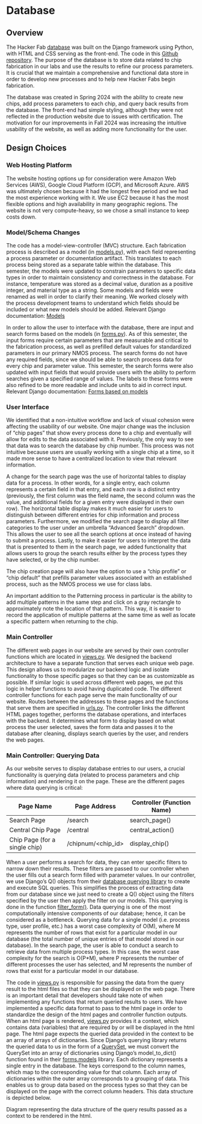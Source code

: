 # Database #

## Overview ##
The Hacker Fab [database](http://db.hackerfab.org) was built on the Django framework using Python, with HTML and CSS serving as the front-end. The code in this [Github repository](https://github.com/hacker-fab/data-management). The purpose of the database is to store data related to chip fabrication in our labs and use the results to refine our process parameters. It is crucial that we maintain a comprehensive and functional data store in order to develop new processes and to help new Hacker Fabs begin fabrication.

The database was created in Spring 2024 with the ability to create new chips, add process parameters to each chip, and query back results from the database. The front-end had simple styling, although they were not reflected in the production website due to issues with certification. The motivation for our improvements in Fall 2024 was increasing the intuitive usability of the website, as well as adding more functionality for the user.

## Design Choices ##
### Web Hosting Platform ###
The website hosting options up for consideration were Amazon Web Services (AWS), Google Cloud Platform (GCP), and Microsoft Azure. AWS was ultimately chosen because it had the longest free period and we had the most experience working with it. We use EC2 because it has the most flexible options and high availability in many geographic regions. The website is not very compute-heavy, so we chose a small instance to keep costs down.

### Model/Schema Changes ###
The code has a model-view-controller (MVC) structure. Each fabrication process is described as a model (in [models.py](https://github.com/hacker-fab/data-management/blob/main/data_management/models.py)), with each field representing a process parameter or documentation artifact. This translates to each process being stored as a separate table within the database. This semester, the models were updated to constrain parameters to specific data types in order to maintain consistency and correctness in the database. For instance, temperature was stored as a decimal value, duration as a positive integer, and material type as a string. Some models and fields were renamed as well in order to clarify their meaning. We worked closely with the process development teams to understand which fields should be included or what new models should be added. 
Relevant Django documentation: [Models](https://docs.djangoproject.com/en/5.1/topics/db/models/)

In order to allow the user to interface with the database, there are input and search forms based on the models (in [forms.py](https://github.com/hacker-fab/data-management/blob/main/data_management/forms.py)). As of this semester, the input forms require certain parameters that are measurable and critical to the fabrication process, as well as prefilled default values for standardized parameters in our primary NMOS process. The search forms do not have any required fields, since we should be able to search process data for every chip and parameter value. This semester, the search forms were also updated with input fields that would provide users with the ability to perform searches given a specified range of values. The labels to these forms were also refined to be more readable and include units to aid in correct input. 
Relevant Django documentation: [Forms based on models](https://docs.djangoproject.com/en/5.1/topics/forms/modelforms/)

### User Interface ###
We identified that a non-intuitive workflow and lack of visual cohesion were affecting the usability of our website. One major change was the inclusion of “chip pages” that show every process done to a chip and eventually will allow for edits to the data associated with it. Previously, the only way to see that data was to search the database by chip number. This process was not intuitive because users are usually working with a single chip at a time, so it made more sense to have a centralized location to view that relevant information.

A change for the search page was the use of horizontal tables to display data for a process. In other words, for a single entry, each column represents a certain field in that entry, and each row is a distinct entry (previously, the first column was the field name, the second column was the value, and additional fields for a given entry were displayed in their own row). The horizontal table display makes it much easier for users to distinguish between different entries for chip information and process parameters. Furthermore, we modified the search page to display all filter categories to the user under an umbrella “Advanced Search” dropdown. This allows the user to see all the search options at once instead of having to submit a process. Lastly, to make it easier for users to interpret the data that is presented to them in the search page, we added functionality that allows users to group the search results either by the process types they have selected, or by the chip number. 

The chip creation page will also have the option to use a “chip profile” or “chip default” that prefills parameter values associated with an established process, such as the NMOS process we use for class labs.

An important addition to the Patterning process in particular is the ability to add multiple patterns in the same step and click on a gray rectangle to approximately note the location of that pattern. This way, it is easier to record the application of multiple patterns at the same time as well as locate a specific pattern when returning to the chip.

### Main Controller ###
The different web pages in our website are served by their own controller functions which are located in [views.py](https://github.com/hacker-fab/data-management/blob/main/data_management/views.py). We designed the backend architecture to have a separate function that serves each unique web page. This design allows us to modularize our backend logic and isolate functionality to those specific pages so that they can be as customizable as possible. If similar logic is used across different web pages, we put this logic in helper functions to avoid having duplicated code. The different controller functions for each page serve the main functionality of our website. Routes between the addresses to these pages and the functions that serve them are specified in [urls.py](https://github.com/hacker-fab/data-management/blob/main/webapps/urls.py). The controller links the different HTML pages together, performs the database operations, and interfaces with the backend. It determines what form to display based on what process the user selected, saves the form data and passes it to the database after cleaning, displays search queries by the user, and renders the web pages. 


### Main Controller: Querying Data ###
As our website serves to display database entries to our users, a crucial functionality is querying data (related to process parameters and chip information) and rendering it on the page. These are the different pages where data querying is critical:

| Page Name                 | Page Address             | Controller (Function Name) |
|---------------------------|--------------------------|----------------------------|
| Search Page              | /search                  | search_page()              |
| Central Chip Page        | /central                 | central_action()           |
| Chip Page (for a single chip) | /chipnum/<chip_id>      | display_chip()             |



When a user performs a search for data, they can enter specific filters to narrow down their results. These filters are passed to our controller when the user fills out a search form filled with parameter values. In our controller, we use Django’s Q() objects from their [database querying library](https://docs.djangoproject.com/en/5.1/topics/db/queries/#making-queries) to create and execute SQL queries. This simplifies the process of extracting data from our database since we just  need to create a Q() object using the filters specified by the user then apply the filter on our models. This querying is done in the function [filter_form()](https://github.com/hacker-fab/data-management/blob/main/data_management/views.py#L359). Data querying is one of the most computationally intensive components of our database; hence, it can be considered as a bottleneck. Querying data for a single model (i.e. process type, user profile, etc.) has a worst case complexity of O(M), where M represents the number of rows that exist for a particular model in our database (the total number of unique entries of that model stored in our database). In the search page, the user is able to conduct a search to retrieve data from multiple process types. In this case, the worst case complexity for the search is O(P*M), where P represents the number of different processes the user has selected, and M represents the number of rows that exist for a particular model in our database. 

The code in [views.py](https://github.com/hacker-fab/data-management/blob/main/data_management/views.py) is responsible for passing the data from the query result to the html files so that they can be displayed on the web page. There is an important detail that developers should take note of when implementing any functions that return queried results to users. We have implemented a specific data format to pass to the html page in order to standardize the design of the html pages and controller function outputs. When an html page is rendered, [views.py](https://github.com/hacker-fab/data-management/blob/main/data_management/views.py) provides it a context, which contains data (variables) that are required by or will be displayed in the html page. The html page expects the queried data provided in the context to be an array of arrays of dictionaries. Since Django’s querying library returns the queried data to us in the form of a [QuerySet](https://docs.djangoproject.com/en/5.1/topics/db/queries/#retrieving-objects), we must convert the QuerySet into an array of dictionaries using Django’s model_to_dict() function found in their [forms.models](https://docs.djangoproject.com/en/4.2/_modules/django/forms/models/) library. Each dictionary represents a single entry in the database. The keys correspond to the column names, which map to the corresponding value for that column. Each array of dictionaries within the outer array corresponds to a grouping of data. This enables us to group data based on the process types so that they can be displayed on the page with the correct column headers. This data structure is depicted below.


Diagram representing the data structure of the query results passed as a context to be rendered in the html.
